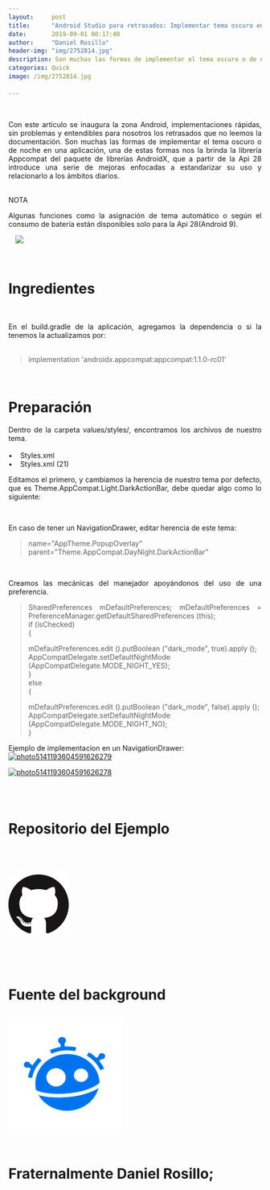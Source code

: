 ```yaml
---
layout:     post
title:      "Android Studio para retrasados: Implementar tema oscuro en 2 pasos + Ejemplo"
date:       2019-09-01 00:17:40
author:     "Daniel Rosillo"
header-img: "img/2752814.jpg"
description: Son muchas las formas de implementar el tema oscuro o de noche en una aplicación, una de estas formas nos la brinda la librería Appcompat del paquete de librerías AndroidX.
categories: Quick
image: /img/2752814.jpg

---
```

<div style="text-align: justify;">
<br>
<p>Con este artículo se inaugura la zona Android, implementaciones rápidas, sin problemas y entendibles para nosotros los retrasados que no leemos la documentación.
Son muchas las formas de implementar el tema oscuro o de noche en una aplicación, una de estas formas nos la brinda la librería Appcompat del paquete de librerías AndroidX, que a partir de la Api 28 introduce una serie de mejoras enfocadas a estandarizar su uso y relacionarlo a los ámbitos diarios.
<br>
<br />
<p>NOTA<br>
<p>Algunas funciones como la asignación de tema automático o según el consumo de batería están disponibles solo para la Api 28(Android 9).
<br>

<a href="https://2.bp.blogspot.com/-_cCRPk4QL1k/W8sCpKnairI/AAAAAAAAAkI/S1l_if5p4RACmKqfYi7xqevCeMhuHWV9QCLcBGAs/s1600/DELYSIDANN02.jpg" imageanchor="1" style="margin-left: 1em; margin-right: 1em;"><img src="https://2.bp.blogspot.com/-_cCRPk4QL1k/W8sCpKnairI/AAAAAAAAAkI/S1l_if5p4RACmKqfYi7xqevCeMhuHWV9QCLcBGAs/s200/DELYSIDANN02.jpg" class="img-responsive" /></a>

<br>
<h1>Ingredientes</h1>
<br>
<p>En el build.gradle de la aplicación, agregamos la dependencia o si la tenemos la actualizamos por:
<br><br>

<blockquote>
implementation 'androidx.appcompat:appcompat:1.1.0-rc01'<br />
</blockquote>
<br>
<h1>Preparación</h1>
<p>Dentro de la carpeta values/styles/, encontramos los archivos de nuestro tema.
<br>
<br>
&#8226;&nbsp;&nbsp;&nbsp;	Styles.xml <br>
&#8226;&nbsp;&nbsp;&nbsp;	Styles.xml (21)
<br>

<p>Editamos el primero, y cambiamos la herencia de nuestro tema por defecto, que es Theme.AppCompat.Light.DarkActionBar, debe quedar algo como lo siguiente:
<br>

<blockquote>
<style name="AppTheme" parent="Theme.AppCompat.DayNight.DarkActionBar"><br>
<item name="colorAccent">@color/colorAccent</item><br>
<item name="android:windowTranslucentNavigation">true</item><br>
<item name="android:navigationBarColor">@android:color/transparent</item><br>
</style>
</blockquote>


<br>
<p>En caso de tener un NavigationDrawer, editar herencia de este tema:
<br>

<blockquote>
name="AppTheme.PopupOverlay" parent="Theme.AppCompat.DayNight.DarkActionBar"<br />
</blockquote>

<br>
<p>Creamos las mecánicas del manejador apoyándonos del uso de una preferencia.
<br>

<blockquote class="img-responsive">

SharedPreferences mDefaultPreferences;
mDefaultPreferences = PreferenceManager.getDefaultSharedPreferences (this);<br />
if (isChecked)<br />
{<br />
   
mDefaultPreferences.edit ().putBoolean ("dark_mode", true).apply ();<br />
   AppCompatDelegate.setDefaultNightMode (AppCompatDelegate.MODE_NIGHT_YES);<br />
}<br />
else<br />
{<br />
   
mDefaultPreferences.edit ().putBoolean ("dark_mode", false).apply ();<br />
   AppCompatDelegate.setDefaultNightMode (AppCompatDelegate.MODE_NIGHT_NO);<br />
}<br />
</blockquote>

<p>Ejemplo de implementacion en un NavigationDrawer:<br>
<a href="https://ibb.co/kS0HKSH"><img src="https://i.ibb.co/kS0HKSH/photo5141193604591626279.jpg" alt="photo5141193604591626279" img class="img-responsive" ></a>

<a href="https://ibb.co/ySYY45J"><img src="https://i.ibb.co/ySYY45J/photo5141193604591626278.jpg" alt="photo5141193604591626278" img class="img-responsive"></a>


<br>
<br>

<h1>Repositorio del Ejemplo<h1>
<br>
 <div class="badges">
                    <a class="badge-link" href="https://github.com/DanielRosillo/NightDrawerMenu"><img src="/img/git.png" alt="" img class="img-responsive"></a>
                     </div>
            
<div style='clear: both;'></div>
<br>
<br>

<p>Fuente del background
<br>
<div class="badges">
                    <a class="badge-link" href="https://www.freepik.com/free-vector/sunset-mountains-landscape-with-purple-gradient-colors_5315515.htm#page=1&query=mountains&position=8" ><img src="/img/images.jpeg" alt="" img class="img-responsive"></a>
                     </div>
<br>
<p>Fraternalmente Daniel Rosillo;